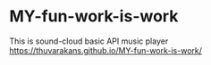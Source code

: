 # MY-fun-work-is-work
This is sound-cloud basic API music player
https://thuvarakans.github.io/MY-fun-work-is-work/
